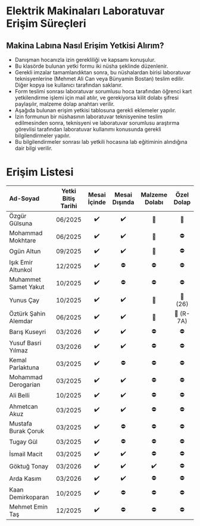 # Elektrik Makinaları Laboratuvar Erişim Süreçleri

## Makina Labına Nasıl Erişim Yetkisi Alırım?

- Danışman hocanızla izin gerekliliği ve kapsamı konuşulur.
- Bu klasörde bulunan yetki formu iki nüsha şeklinde düzenlenir.
- Gerekli imzalar tamamlandıktan sonra, bu nüshalardan birisi laboratuvar teknisyenlerine (Mehmet Ali Can veya Bünyamin Bostan) teslim edilir. Diğer kopya ise kullanıcı tarafından saklanır.
- Form teslimi sonrası laboratuvar sorumlusu hoca tarafından öğrenci kart yetkilendirme işlemi için mail atılır, ve gerekiyorsa kilit dolabı şifresi paylaşılır, malzeme dolap anahtarı verilir. 
- Aşağıda bulunan erişim yetkisi tablosuna gerekli eklemeler yapılır.
- İzin formunun bir nüshasının laboratuvar teknisyenine teslim edilmesinden sonra, teknisyeni ve laboratuvar sorumlusu araştırma görevlisi tarafından laboratuvar kullanımı konusunda gerekli bilgilendirmeler yapılır.
- Bu bilgilendirmeler sonrası lab yetkili hocasına lab eğitiminin alındığına dair bilgi verilir.


# Erişim Listesi

|      Ad-Soyad    | Yetki Bitiş Tarihi| Mesai İçinde | Mesai Dışında | Malzeme Dolabı | Özel Dolap |
|:-----------------|:---------------:|:--------------:|:-------------:|:--------------:|:----------:|
| Özgür Gülsuna    | 06/2025 |:heavy_check_mark:|:heavy_check_mark: |  :key: |  :key:|
|Mohammad Mokhtare | 06/2025 |:heavy_check_mark:|:heavy_check_mark: | :key:   | :no_entry:|
| Ogün Altun  | 09/2025 |:heavy_check_mark:|:heavy_check_mark: | :key:   |  :no_entry:|  
|Işık Emir Altunkol | 12/2025 |:heavy_check_mark:|:no_entry:  | :no_entry:  |  :no_entry:|    
|Muhammet Samet Yakut  | 10/2025 |:heavy_check_mark:|:no_entry:  | :no_entry:  |  :no_entry:| 
|Yunus Çay  | 10/2025 |:heavy_check_mark:|:heavy_check_mark:  |  :key:   |  :key: (26)| 
|Öztürk Şahin Alemdar| 06/2025 |:heavy_check_mark:|:heavy_check_mark: |  :key:   | :key: (R-7A)|
|Barış Kuseyri | 03/2026 |:heavy_check_mark:|:heavy_check_mark: |  :no_entry:    | :no_entry:|
|Yusuf Basri Yılmaz| 03/2026 |:heavy_check_mark:|:heavy_check_mark: |  :no_entry:    | :no_entry:|
|Kemal Parlaktuna | 03/2025 |:heavy_check_mark:| :no_entry:   |  :no_entry:    | :no_entry:|
|Mohammad Derogarian| 03/2025 |:heavy_check_mark:| :heavy_check_mark:   |  :no_entry:    | :no_entry:|
|Ali Belli| 10/2025 |:heavy_check_mark:| :heavy_check_mark: |  :no_entry:    | :no_entry:|
|Ahmetcan Akuz| 03/2025 |:heavy_check_mark:| :heavy_check_mark: |  :no_entry:    | :no_entry:|
|Mustafa Burak Çoruk| 03/2025 |:heavy_check_mark:| :no_entry: |  :no_entry:    | :no_entry:|
|Tugay Gül| 03/2025 |:heavy_check_mark:| :no_entry: |  :no_entry:    | :no_entry:|
|İsmail Macit| 03/2025 |:heavy_check_mark:| :heavy_check_mark: |  :no_entry:    | :no_entry:|
|Göktuğ Tonay| 03/2026 |:heavy_check_mark:| :heavy_check_mark: |  :heavy_check_mark:   | :no_entry:|
|Arda Kasım| 03/2026 |:heavy_check_mark:| :heavy_check_mark: |  :no_entry:    | :no_entry:|
|Kaan Demirkoparan | 10/2025 |:heavy_check_mark:|:no_entry: |  :no_entry:    | :no_entry:|
|Mehmet Emin Taş | 12/2025 |:heavy_check_mark:|:no_entry: |  :no_entry:    | :no_entry:|
